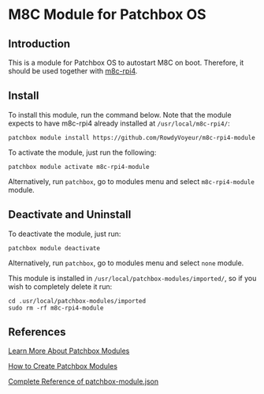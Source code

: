 # M8C Module for Patchbox OS

## Introduction
This is a module for Patchbox OS to autostart M8C on boot. Therefore, it should be used together with [m8c-rpi4](https://github.com/RowdyVoyeur/m8c-rpi4).

## Install

To install this module, run the command below. Note that the module expects to have m8c-rpi4 already installed at ```/usr/local/m8c-rpi4/```:
```
patchbox module install https://github.com/RowdyVoyeur/m8c-rpi4-module
```

To activate the module, just run the following:
```
patchbox module activate m8c-rpi4-module
```

Alternatively, run ```patchbox```, go to modules menu and select ```m8c-rpi4-module``` module.

## Deactivate and Uninstall

To deactivate the module, just run:
```
patchbox module deactivate
```

Alternatively, run ```patchbox```, go to modules menu and select ```none``` module.

This module is installed in ```/usr/local/patchbox-modules/imported/```, so if you wish to completely delete it run:
```
cd .usr/local/patchbox-modules/imported
sudo rm -rf m8c-rpi4-module
```

## References

[Learn More About Patchbox Modules](https://blokas.io/patchbox-os/docs/modules/)

[How to Create Patchbox Modules](https://blokas.io/patchbox-os/docs/creating-a-module/)

[Complete Reference of patchbox-module.json](https://blokas.io/patchbox-os/docs/patchbox-module-json/)
